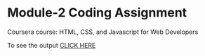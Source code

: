 # Module-2 Coding Assignment
Coursera course: HTML, CSS, and Javascript for Web Developers

To see the output [CLICK HERE](C:/Users/isaac/Desktop/Coursera/HTML%20(Coursera)/Week%202/Week%202%20assignment.html)
